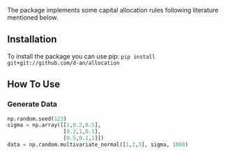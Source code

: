 The package implements some capital allocation rules following literature mentioned below. 

Installation
------------
To install the package you can use pip: 
`pip install git+git://github.com/d-an/allocation`


How To Use
----------



### Generate Data
```python
np.random.seed(123)
sigma = np.array([[1,0.2,0.5],
                  [0.2,1,0.1],
                  [0.5,0.1,1]])
data = np.random.multivariate_normal([1,2,3], sigma, 1000)
```
